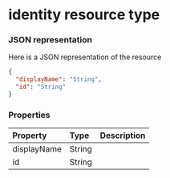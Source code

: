 # identity resource type



### JSON representation

Here is a JSON representation of the resource

<!-- {
  "blockType": "resource",
  "optionalProperties": [

  ],
  "@odata.type": "microsoft.graph.identity"
}-->

```json
{
  "displayName": "String",
  "id": "String"
}

```
### Properties
| Property	   | Type	|Description|
|:---------------|:--------|:----------|
|displayName|String||
|id|String||

<!-- uuid: 3bb64008-10c8-49ed-bec2-708385ce5dcc
2015-10-16 09:34:50 UTC -->
<!-- {
  "type": "#page.annotation",
  "description": "identity resource",
  "keywords": "",
  "section": "documentation",
  "tocPath": ""
}-->
